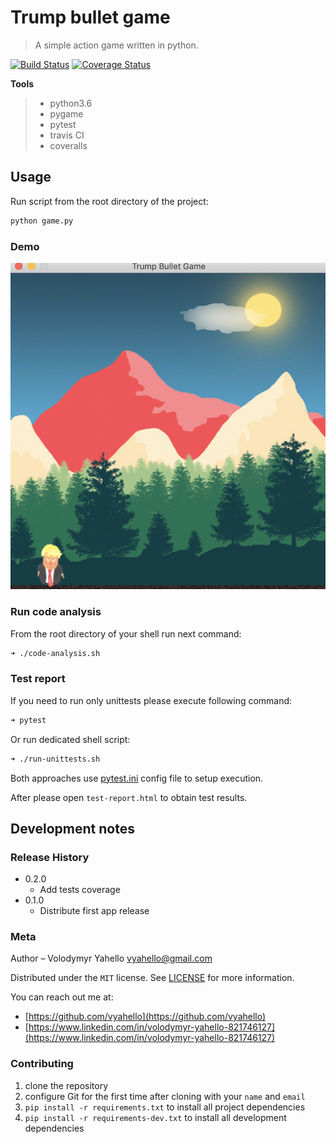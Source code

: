 # Trump bullet game
> A simple action game written in python.

[![Build Status](https://api.travis-ci.org/vyahello/trump-bullet-game.svg?branch=master)](https://travis-ci.org/vyahello/trump-bullet-game)
[![Coverage Status](https://coveralls.io/repos/github/vyahello/trump-bullet-game/badge.svg?branch=master)](https://coveralls.io/github/vyahello/trump-bullet-game?branch=master)

**Tools**
> - python3.6
> - pygame
> - pytest
> - travis CI
> - coveralls

## Usage
Run script from the root directory of the project:
```bash
python game.py
```

### Demo
![Screenshot](images/game.png)

### Run code analysis
From the root directory of your shell run next command:
```bash
➜ ./code-analysis.sh
```

### Test report
If you need to run only unittests please execute following command:
```bash
➜ pytest
```
Or run dedicated shell script:
```bash
➜ ./run-unittests.sh
```

Both approaches use [pytest.ini](pytest.ini) config file to setup execution.

After please open `test-report.html` to obtain test results.


## Development notes
### Release History

* 0.2.0
    * Add tests coverage
* 0.1.0
    * Distribute first app release

### Meta
Author – Volodymyr Yahello vyahello@gmail.com

Distributed under the `MIT` license. See [LICENSE](LICENSE.md) for more information.

You can reach out me at:
* [https://github.com/vyahello](https://github.com/vyahello)
* [https://www.linkedin.com/in/volodymyr-yahello-821746127](https://www.linkedin.com/in/volodymyr-yahello-821746127)

### Contributing
1. clone the repository
2. configure Git for the first time after cloning with your `name` and `email`
3. `pip install -r requirements.txt` to install all project dependencies
4. `pip install -r requirements-dev.txt` to install all development dependencies

